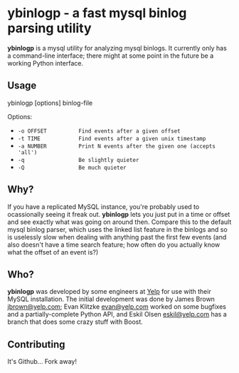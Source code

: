 ybinlogp - a fast mysql binlog parsing utility
==============================================
**ybinlogp** is a mysql utility for analyzing mysql binlogs. It currently
only has a command-line interface; there might at some point in the future
be a working Python interface.

Usage
-----
ybinlogp [options] binlog-file

Options:

 *  `-o OFFSET          Find events after a given offset`
 *  `-t TIME            Find events after a given unix timestamp`
 *  `-a NUMBER          Print N events after the given one (accepts 'all')`
 *  `-q                 Be slightly quieter`
 *  `-Q                 Be much quieter`

Why?
----
If you have a replicated MySQL instance, you're probably used to ocassionally seeing
it freak out. **ybinlogp** lets you just put in a time or offset and see exactly what
was going on around then. Compare this to the default mysql binlog parser, which uses
the linked list feature in the binlogs and so is uselessly slow when dealing with anything
past the first few events (and also doesn't have a time search feature; how often do
you actually know what the offset of an event is?)

Who?
----
**ybinlogp** was developed by some engineers at [Yelp](http://www.yelp.com) for use
with their MySQL installation. The initial development was done by James Brown <jbrown@yelp.com>;
Evan Klitzke <evan@yelp.com> worked on some bugfixes and a partially-complete Python API, and
Eskil Olsen <eskil@yelp.com> has a branch that does some crazy stuff with Boost.

Contributing
-----------
It's Github... Fork away!
